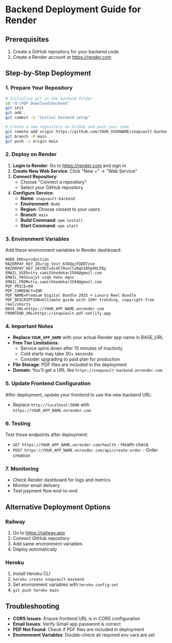 # Backend Deployment Guide for Render

## Prerequisites
1. Create a GitHub repository for your backend code
2. Create a Render account at https://render.com

## Step-by-Step Deployment

### 1. Prepare Your Repository
```bash
# Initialize git in the backend folder
cd "d:\PDF Download\backend"
git init
git add .
git commit -m "Initial backend setup"

# Create a new repository on GitHub and push your code
git remote add origin https://github.com/YOUR_USERNAME/snapvault-backend.git
git branch -M main
git push -u origin main
```

### 2. Deploy on Render

1. **Login to Render**: Go to https://render.com and sign in
2. **Create New Web Service**: Click "New +" → "Web Service"
3. **Connect Repository**: 
   - Choose "Connect a repository"
   - Select your GitHub repository
4. **Configure Service**:
   - **Name**: `snapvault-backend`
   - **Environment**: `Node`
   - **Region**: Choose closest to your users
   - **Branch**: `main`
   - **Build Command**: `npm install`
   - **Start Command**: `npm start`

### 3. Environment Variables
Add these environment variables in Render dashboard:

```
NODE_ENV=production
RAZORPAY_KEY_ID=rzp_test_63UQqjFQDDTzve
RAZORPAY_KEY_SECRET=dc4FJ9vsClx0qS18hp9XLPQy
EMAIL_USER=try.samitkhedekar2594@gmail.com
EMAIL_PASS=ujyt uzqk hwhn mqns
EMAIL_FROM=try.samitkhedekar2594@gmail.com
PDF_PRICE=99
PDF_CURRENCY=INR
PDF_NAME=Premium Digital Bundle 2025 + Luxury Reel Bundle
PDF_DESCRIPTION=Ultimate guide with 150+ trending, copyright-free reel/shorts
BASE_URL=https://YOUR_APP_NAME.onrender.com
FRONTEND_URL=https://snapvault-pdf.netlify.app
```

### 4. Important Notes

- **Replace `YOUR_APP_NAME`** with your actual Render app name in BASE_URL
- **Free Tier Limitations**: 
  - Service spins down after 15 minutes of inactivity
  - Cold starts may take 30+ seconds
  - Consider upgrading to paid plan for production
- **File Storage**: PDF files are included in the deployment
- **Domain**: You'll get a URL like `https://snapvault-backend.onrender.com`

### 5. Update Frontend Configuration
After deployment, update your frontend to use the new backend URL:
- Replace `http://localhost:5000` with `https://YOUR_APP_NAME.onrender.com`

### 6. Testing
Test these endpoints after deployment:
- `GET https://YOUR_APP_NAME.onrender.com/health` - Health check
- `POST https://YOUR_APP_NAME.onrender.com/api/create-order` - Order creation

### 7. Monitoring
- Check Render dashboard for logs and metrics
- Monitor email delivery
- Test payment flow end-to-end

## Alternative Deployment Options

### Railway
1. Go to https://railway.app
2. Connect GitHub repository
3. Add same environment variables
4. Deploy automatically

### Heroku
1. Install Heroku CLI
2. `heroku create snapvault-backend`
3. Set environment variables with `heroku config:set`
4. `git push heroku main`

## Troubleshooting

- **CORS Issues**: Ensure frontend URL is in CORS configuration
- **Email Issues**: Verify Gmail app password is correct
- **PDF Not Found**: Check if PDF files are included in deployment
- **Environment Variables**: Double-check all required env vars are set
